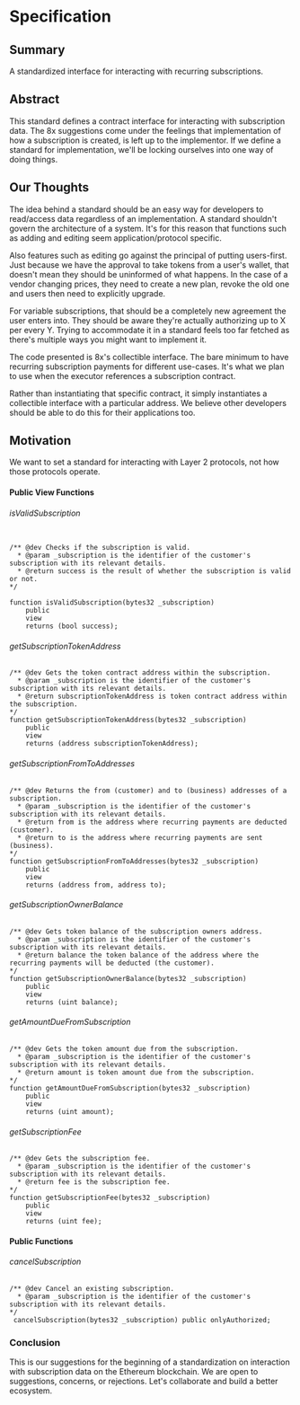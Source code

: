 # Specification

## Summary
A standardized interface for interacting with recurring subscriptions.

##  Abstract
This standard defines a contract interface for interacting with subscription data. The 8x suggestions come under the feelings that implementation of how a subscription is created, is left up to the implementor. If we define a standard for implementation, we'll be locking ourselves into one way of doing things.

## Our Thoughts
The idea behind a standard should be an easy way for developers to read/access data regardless of an implementation. A standard shouldn't govern the architecture of a system. It's for this reason that functions such as adding and editing seem application/protocol specific.

Also features such as editing go against the principal of putting users-first. Just because we have the approval to take tokens from a user's wallet, that doesn't mean they should be uninformed of what happens. In the case of a vendor changing prices, they need to create a new plan, revoke the old one and users then need to explicitly upgrade.

For variable subscriptions, that should be a completely new agreement the user enters into. They should be aware they're actually authorizing up to X per every Y. Trying to accommodate it in a standard feels too far fetched as there's multiple ways you might want to implement it.

The code presented is 8x's collectible interface. The bare minimum to have recurring subscription payments for different use-cases. It's what we plan to use when the executor references a subscription contract.

Rather than instantiating that specific contract, it simply instantiates a collectible interface with a particular address. We believe other developers should be able to do this for their applications too.

## Motivation
We want to set a standard for interacting with Layer 2 protocols, not how those protocols operate.

#### Public View Functions

###### isValidSubscription
```SOLIDITY

/** @dev Checks if the subscription is valid.
  * @param _subscription is the identifier of the customer's subscription with its relevant details.
  * @return success is the result of whether the subscription is valid or not.
*/

function isValidSubscription(bytes32 _subscription)
    public
    view
    returns (bool success);
```

###### getSubscriptionTokenAddress
```SOLIDITY
/** @dev Gets the token contract address within the subscription.
  * @param _subscription is the identifier of the customer's subscription with its relevant details.
  * @return subscriptionTokenAddress is token contract address within the subscription.
*/
function getSubscriptionTokenAddress(bytes32 _subscription)
    public
    view
    returns (address subscriptionTokenAddress);
```

###### getSubscriptionFromToAddresses
```SOLIDITY
/** @dev Returns the from (customer) and to (business) addresses of a subscription.
  * @param _subscription is the identifier of the customer's subscription with its relevant details.
  * @return from is the address where recurring payments are deducted (customer).
  * @return to is the address where recurring payments are sent (business).
*/
function getSubscriptionFromToAddresses(bytes32 _subscription)
    public
    view
    returns (address from, address to);
```

###### getSubscriptionOwnerBalance
```SOLIDITY
/** @dev Gets token balance of the subscription owners address.
  * @param _subscription is the identifier of the customer's subscription with its relevant details.
  * @return balance the token balance of the address where the recurring payments will be deducted (the customer).
*/
function getSubscriptionOwnerBalance(bytes32 _subscription)
    public
    view
    returns (uint balance);
```

###### getAmountDueFromSubscription
```SOLIDITY
/** @dev Gets the token amount due from the subscription.
  * @param _subscription is the identifier of the customer's subscription with its relevant details.
  * @return amount is token amount due from the subscription.
*/
function getAmountDueFromSubscription(bytes32 _subscription)
    public
    view
    returns (uint amount);
```

###### getSubscriptionFee
```SOLIDITY
/** @dev Gets the subscription fee.
  * @param _subscription is the identifier of the customer's subscription with its relevant details.
  * @return fee is the subscription fee.
*/
function getSubscriptionFee(bytes32 _subscription)
    public
    view
    returns (uint fee);
```

#### Public Functions

###### cancelSubscription
```SOLIDITY
/** @dev Cancel an existing subscription.
  * @param _subscription is the identifier of the customer's subscription with its relevant details.
*/
 cancelSubscription(bytes32 _subscription) public onlyAuthorized;
```

### Conclusion
This is our suggestions for the beginning of a standardization on interaction with subscription data on the Ethereum blockchain. We are open to suggestions, concerns, or rejections. Let's collaborate and build a better ecosystem.